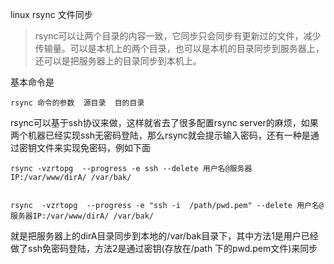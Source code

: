 linux rsync 文件同步

> rsync可以让两个目录的内容一致，它同步只会同步有更新过的文件，减少传输量。可以是本机上的两个目录，也可以是本机的目录同步到服务器上，还可以是把服务器上的目录同步到本机上。

基本命令是 

    rsync 命令的参数  源目录  目的目录

rsync可以基于ssh协议来做，这样就省去了很多配置rsync server的麻烦，如果两个机器已经实现ssh无密码登陆，那么rsync就会提示输入密码，还有一种是通过密钥文件来实现免密码，例如下面

    rsync -vzrtopg  --progress -e ssh --delete 用户名@服务器IP:/var/www/dirA/ /var/bak/


    rsync  -vzrtopg  --progress -e "ssh -i  /path/pwd.pem" --delete 用户名@服务器IP:/var/www/dirA/ /var/bak/

就是把服务器上的dirA目录同步到本地的/var/bak目录下，其中方法1是用户已经做了ssh免密码登陆，方法2是通过密钥(存放在/path 下的pwd.pem文件)来同步


